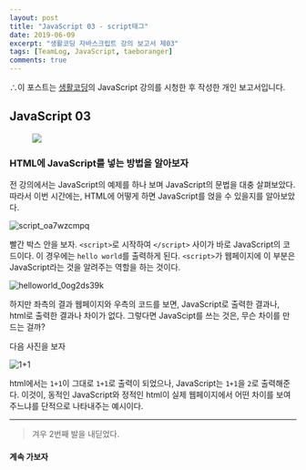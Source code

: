 ```yaml
---
layout: post
title: "JavaScript 03 - script태그"
date: 2019-06-09
excerpt: "생활코딩 자바스크립트 강의 보고서 제03"
tags: [TeamLog, JavaScript, taeboranger]
comments: true
---
```


∴이 포스트는 [생활코딩](https://www.youtube.com/playlist?list=PLuHgQVnccGMBB348PWRN0fREzYcYgFybf)의 JavaScript 강의를 시청한 후 작성한 개인 보고서입니다.

## JavaScript 03

<figure class="half">
    <a href="https://www.lform.com/_assets/packages/wp/assets/uploaded/2017/08/lform_javascript_blog_header_image-1600x1080.jpg"><img src="https://www.lform.com/_assets/packages/wp/assets/uploaded/2017/08/lform_javascript_blog_header_image-1600x1080.jpg"></a>
</figure>

### HTML에 JavaScript를 넣는 방법을 알아보자

전 강의에서는 JavaScript의 예제를 하나 보며 JavaScript의 문법을 대충 살펴보았다.
따라서 이번 시간에는, HTML에 어떻게 하면 JavaScript를 얹을 수 있을지를 알아보았다.


![script_oa7wzcmpq](https://user-images.githubusercontent.com/51315771/59149965-66067d80-8a57-11e9-8a10-4a0de6df04be.JPG)


빨간 박스 안을 보자. `<script>`로 시작하여 `</script>` 사이가 바로 JavaScript의 코드이다.
이 경우에는 `hello world`를 출력하게 된다. `<script>`가 웹페이지에 이 부분은 JavaScript라는 것을 알려주는 역할을 하는 것이다.

![helloworld_0og2ds39k](https://user-images.githubusercontent.com/51315771/59149968-73236c80-8a57-11e9-855d-b69d973f1c25.JPG)

하지만 좌측의 결과 웹페이지와 우측의 코드를 보면, JavaScript로 출력한 결과나, html로 출력한 결과나 차이가 없다. 그렇다면 JavaScipt를 쓰는 것은, 무슨 차이를 만드는 걸까?

다음 사진을 보자

![1+1](https://user-images.githubusercontent.com/51315771/59149975-83d3e280-8a57-11e9-9719-93755fc3da8d.JPG)

html에서는 `1+1`이 그대로 `1+1`로 출력이 되었으나, JavaScript는 `1+1`을 `2`로 출력해준다. 이것이, 동적인 JavaScript와 정적인 html이 실제 웹페이지에서 어떤 차이를 보여주느냐를 단적으로 나타내주는 예시이다.

---
>겨우 2번째 발을 내딛었다.

#### 계속 가보자
